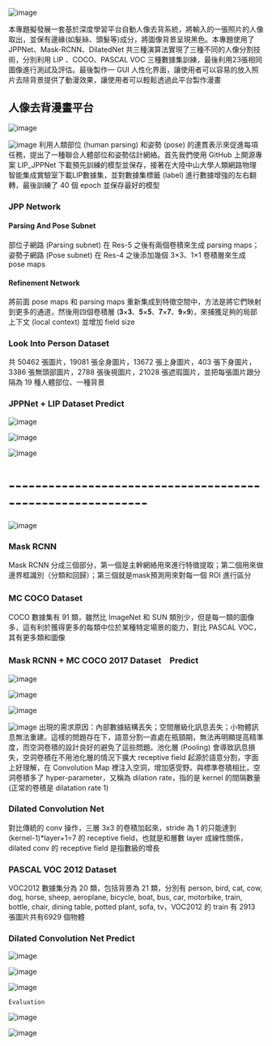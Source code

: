 ![image](https://github.com/03053020ITE/person-remove-background/blob/master/topic.PNG)

本專題擬發展一套基於深度學習平台自動人像去背系統，將輸入的一張照片的人像取出，並保有邊緣(如髮絲、頭髮等)成分，將圖像背景呈現黑色。本專題使用了 JPPNet、Mask-RCNN、DilatedNet 共三種演算法實現了三種不同的人像分割技術，分別利用 LIP 、COCO、PASCAL VOC 三種數據集訓練，最後利用23張相同圖像進行測試及評估。最後製作一 GUI 人性化界面，讓使用者可以容易的放入照片去除背景提供了動漫效果，讓使用者可以輕鬆透過此平台製作漫畫

## 人像去背漫畫平台

![image](https://github.com/03053020ITE/person-remove-background/blob/master/5.PNG)

![image](https://github.com/03053020ITE/person-remove-background/blob/master/jpp1.PNG)
利用人類部位 (human parsing) 和姿勢 (pose) 的連貫表示來促進每項任務，提出了一種聯合人體部位和姿勢估計網絡。首先我們使用 GitHub 上開源專案 LIP_JPPNet 下載預先訓練的模型並保存，接著在大陸中山大學人類網路物理智能集成實驗室下載LIP數據集，並對數據集標籤 (label) 進行數據增強的左右翻轉，最後訓練了 40 個 epoch 並保存最好的模型
### JPP Network
#### Parsing And Pose Subnet
部位子網路 (Parsing subnet) 在 Res-5 之後有兩個卷積來生成 parsing maps；
姿勢子網路 (Pose subnet) 在 Res-4 之後添加幾個 3×3、1×1 卷積層來生成 pose maps
#### Refinement Network
將前面 pose maps 和 parsing maps 重新集成到特徵空間中，方法是將它們映射到更多的通道，然後用四個卷積層 (𝟑×𝟑、𝟓×𝟓、𝟕×𝟕、𝟗×𝟗)，來捕獲足夠的局部上下文 (local context) 並增加 field size
### Look Into Person Dataset
共 50462 張圖片，19081 張全身圖片，13672 張上身圖片，403 張下身圖片，3386 張無頭部圖片，2788 張後視圖片，21028 張遮瑕圖片，並把每張圖片跟分隔為 19 種人體部位、一種背景
### JPPNet + LIP Dataset Predict
![image](https://github.com/03053020ITE/person-remove-background/blob/master/jpp%2Blip.PNG)

![image](https://github.com/03053020ITE/person-remove-background/blob/master/jpp%2Blip2.PNG)

![image](https://github.com/03053020ITE/person-remove-background/blob/master/jpp%2Blip3.PNG)
# -----------------------------------------------------------
![image](https://github.com/03053020ITE/person-remove-background/blob/master/mask1.PNG)
 
### Mask RCNN
Mask RCNN 分成三個部分，第一個是主幹網絡用來進行特徵提取；第二個用來做邊界框識別（分類和回歸）；第三個就是mask預測用來對每一個 ROI 進行區分
### MC COCO Dataset　
COCO 數據集有 91 類，雖然比 ImageNet 和 SUN 類別少，但是每一類的圖像多，這有利於獲得更多的每類中位於某種特定場景的能力，對比 PASCAL VOC，其有更多類和圖像
### Mask RCNN + MC COCO 2017 Dataset　Predict
![image](https://github.com/03053020ITE/person-remove-background/blob/master/mask%2Bcoco.PNG)

![image](https://github.com/03053020ITE/person-remove-background/blob/master/mask%2Bcoco1.PNG)

![image](https://github.com/03053020ITE/person-remove-background/blob/master/mask%2Bcoco2.PNG)

![image](https://github.com/03053020ITE/person-remove-background/blob/master/dilated1.PNG)
出現的需求原因：內部數據結構丟失；空間層級化訊息丟失；小物體訊息無法重建。這樣的問題存在下，語意分割一直處在瓶頸期，無法再明顯提高精準度，而空洞卷積的設計良好的避免了這些問題。池化層 (Pooling) 會導致訊息損失，空洞卷積在不用池化層的情況下擴大 receptive field
 起源於語意分割，字面上好理解，在 Convolution Map 裡注入空洞，增加感受野。與標準卷積相比，空洞卷積多了 hyper-parameter，又稱為 dilation rate，指的是 kernel 的間隔數量 (正常的卷積是 dilatation rate 1)
### Dilated Convolution Net
對比傳統的 conv 操作，三層 3x3 的卷積加起來，stride 為 1 的只能達到 (kernel-1)*layer+1=7 的 receptive field，也就是和層數 layer 成線性關係，dilated conv 的 receptive field 是指數級的增長
### PASCAL VOC 2012 Dataset
VOC2012 數據集分為 20 類，包括背景為 21 類，分別有 person, bird, cat, cow, dog, horse, sheep, aeroplane, bicycle, boat, bus, car, motorbike, train, bottle, chair, dining table, potted plant, sofa, tv，VOC2012 的 train 有 2913 張圖片共有6929 個物體
### Dilated Convolution Net Predict
![image](https://github.com/03053020ITE/person-remove-background/blob/master/dilated2.PNG)

![image](https://github.com/03053020ITE/person-remove-background/blob/master/dilated3.PNG)

![image](https://github.com/03053020ITE/person-remove-background/blob/master/dilated4.PNG)
                                                
```
Evaluation
```

![image](https://github.com/03053020ITE/person-remove-background/blob/master/precision.PNG)

![image](https://github.com/03053020ITE/person-remove-background/blob/master/abstract.PNG
)







